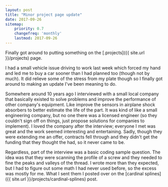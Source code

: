 ```yaml
---
layout: post
title: "Minor project page update"
date: 2017-09-26
sitemap:
    priority: 0.7
    changefreq: 'monthly'
    lastmod: 2017-09-26
---
```


Finally got around to putting something on the [.projects]({{ site.url }}/projects) page.

I had a small vehicle issue driving to work last week which forced my hand and led me to buy a car sooner than I had 
planned too (though not by much).  It did relieve some of the stress from my plate though so I finally got around to
making an update I've been meaning to do.

Somewhere around 10 years ago I interviewed with a small local company that basically existed to solve problems and 
improve the performance of other company's equipment.  Like improve the sensors in airplane shock absorbers to better
estimate the life of the part.  It was kind of like a small engineering company, but no one there was a licensed engineer 
(so they couldn't sign off on things, just propose solutions for companies to implement).  I loved the company after
the interview; everyone I met was great and the work seemed interesting and entertaining.  Sadly, though they were
extending me an offer, contracts fell through and they didn't get the funding that they thought the had, so it never
came to be.

Regardless, part of the interview was a basic coding sample question.  The idea was that they were scanning the profile
of a screw and they needed to fine the peaks and valleys of the thread.  I wrote more than they expected, but I had to figure out some math I had never used before, so the excess was mostly for me.   What I sent them I posted over on the [cardinal splines]({{ site.url }}/projects/cardinal-splines) post.
